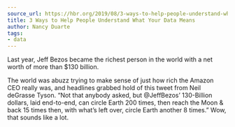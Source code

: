 ```yaml
---
source_url: https://hbr.org/2019/08/3-ways-to-help-people-understand-what-your-data-means
title: 3 Ways to Help People Understand What Your Data Means
author: Nancy Duarte
tags:
- data
---
```


Last year, Jeff Bezos became the richest person in the world with a net worth of more than \$130 billion.

The world was abuzz trying to make sense of just how rich the Amazon CEO really was, and headlines grabbed hold of this tweet from Neil deGrasse Tyson. “Not that anybody asked, but \@JeffBezos’ 130-Billion dollars, laid end-to-end, can circle Earth 200 times, then reach the Moon & back 15 times then, with what’s left over, circle Earth another 8 times.” Wow, that sounds like a lot.
